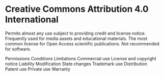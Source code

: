Creative Commons Attribution 4.0 International
==============================================

Permits almost any use subject to providing credit and license notice. Frequently used for media assets and educational
materials. The most common license for Open Access scientific publications. Not recommended for software.

Permissions                    Conditions                                                 Limitations
Commercial use                 License and copyright notice                               Liability
Modification                   State changes                                              Trademark use
Distribution                                                                              Patent use
Private use                                                                               Warranty
